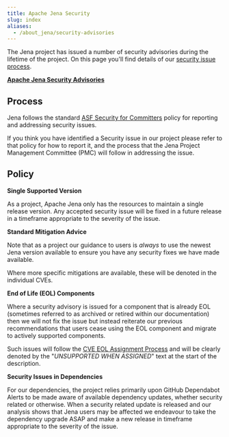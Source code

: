 ```yaml
---
title: Apache Jena Security
slug: index
aliases:
  - /about_jena/security-advisories
---
```


The Jena project has issued a number of security advisories during the lifetime
of the project. On this page you'll find details of our [security issue
process](#process).

**[Apache Jena Security Advisories](./advisories.html)**

## Process

Jena follows the standard [ASF Security for
Committers](https://www.apache.org/security/committers.html) policy for
reporting and addressing security issues.

If you think you have identified a Security issue in our project please refer to
that policy for how to report it, and the process that the Jena Project
Management Committee (PMC) will follow in addressing the issue.

## Policy

**Single Supported Version**

As a project, Apache Jena only has the resources to maintain a single release
version.  Any accepted security issue will be fixed in a future release in a
timeframe appropriate to the severity of the issue.

**Standard Mitigation Advice**

Note that as a project our guidance to users is *always* to use the newest
Jena version available to ensure you have any security fixes we have made
available.

Where more specific mitigations are available, these will be denoted in the
individual CVEs.

**End of Life (EOL) Components**

Where a security advisory is issued for a component that is already EOL
(sometimes referred to as archived or retired within our documentation) then we
will not fix the issue but instead reiterate our previous recommendations that
users cease using the EOL component and migrate to actively supported
components.

Such issues will follow the [CVE EOL Assignment
Process](https://cve.mitre.org/cve/cna/CVE_Program_End_of_Life_EOL_Assignment_Process.html)
and will be clearly denoted by the "*UNSUPPORTED WHEN ASSIGNED*" text at the
start of the description.

**Security Issues in Dependencies**

For our dependencies, the project relies primarily upon GitHub Dependabot Alerts
to be made aware of available dependency updates, whether security related or
otherwise.  When a security related update is released and our analysis shows
that Jena users may be affected we endeavour to take the dependency upgrade ASAP
and make a new release in timeframe appropriate to the severity of the issue.
